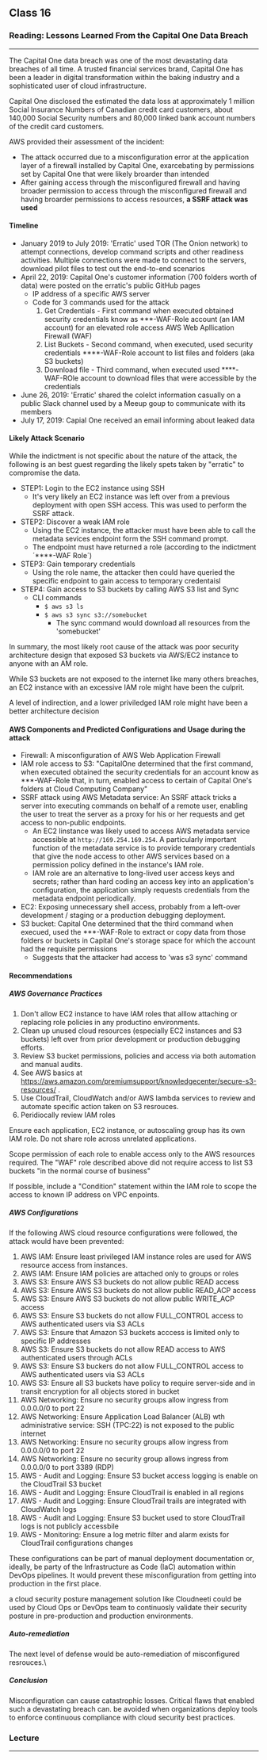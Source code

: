 ## Class 16

### Reading: Lessons Learned From the Capital One Data Breach

------

The Capital One data breach was one of the most devastating data breaches of all time. A trusted financial services brand, Capital One has been a leader in digital transformation within the baking industry and a sophisticated user of cloud infrastructure.

Capital One disclosed the estimated the data loss at approximately 1 million Social Insurance Numbers of Canadian credit card customers, about 140,000 Social Security numbers and 80,000 linked bank account numbers of the credit card customers.

AWS provided their assessment of the incident:

+ The attack occurred due to a misconfiguration error at the application layer of a firewall installed by Capital One, exarcebating by permissions set by Capital One that were likely broarder than intended
+ After gaining access through the misconfigured firewall and having broader permission to access through the misconfigured firewall and having broarder permissions to access resources, **a SSRF attack was used**

#### Timeline

+ January 2019 to July 2019: 'Erratic' used TOR (The Onion network) to attempt connections, develop command scripts and other readiness activities. Multiple connections were made to connect to the servers, download pilot files to test out the end-to-end scenarios 
+ April 22, 2019: Capital One's customer information (700 folders worth of data) were posted on the erratic's public GitHub pages
  + IP address of a specific AWS server
  + Code for 3 commands used for the attack
    1. Get Credentials - First command when executed obtained security credentials know as ***-WAF-Role account (an IAM account) for an elevated role access AWS Web Apllication Firewall (WAF)
    2. List Buckets - Second command, when executed, used security credentials ****-WAF-Role account to list files and folders (aka S3 buckets)
    3. Download file - Third command, when executed used ****-WAF-ROle account to download files that were accessible by the credentials
+ June 26, 2019: 'Erratic' shared the colelct information casually on a public Slack channel used by a Meeup goup to communicate with its members
+ July 17, 2019: Capial One received an email informing about leaked data

#### Likely Attack Scenario

While the indictment is not specific about the nature of the attack, the following is an best guest regarding the likely spets taken by "erratic" to compromise the data.

+ STEP1: Login to the EC2 instance using SSH
  + It's very likely an EC2 instance was left over from a previous deployment with open SSH access. This was used to perform the SSRF attack.
+ STEP2: Discover a weak IAM role
  + Using the EC2 instance, the attacker must have been able to call the metadata sevices endpoint form the SSH command prompt.
  + The endpoint must have returned a role (according to the indictment ´****-WAF Role´)
+ STEP3: Gain temporary credentials
  + Using the role name, the attacker then could have queried the specific endpoint to gain access to temporary credentaisl 
+ STEP4: Gain access to S3 buckets by calling AWS S3 list and Sync
  + CLI commands
    + `$ aws s3 ls`
    + `$ aws s3 sync s3://somebucket`
      + The sync command would download all resources from the 'somebucket'

In summary, the most likely root cause of the attack was poor security architecture design that exposed S3 buckets via AWS/EC2 instance to anyone with an AM role.

While S3 buckets are not exposed to the internet like many others breaches, an EC2 instance with an excessive IAM role might have been the culprit.

A level of indirection, and a lower priviledged IAM role might have been a better architecture decision

#### AWS Components and Predicted Configurations and Usage during the attack

+ Firewall: A misconfiguration of AWS Web Application Firewall
+ IAM role access to S3: "CapitalOne determined that the first command, when executed obtained the security credentials for an account know as ***-WAF-Role that, in turn, enabled access to certain of Capital One's folders at Cloud Computing Company"
+ SSRF attack using AWS Metadata service: An SSRF attack tricks a server into executing commands on behalf of a remote user, enabling the user to treat the server as a proxy for his or her requests and get access to non-public endpoints.
  + An EC2 Iinstance was likely used to access AWS metadata service accessible at `http://169.254.169.254`. A particularly important function of the metadata service is to provide temporary credentials that give the node access to other AWS services based on a permission policy defined in the instance's IAM role.
  + IAM role are an alternative to long-lived user access keys and secrets; rather than hard coding an access key into an application's configuration, the application simply requests credentials from the metadata endpoint periodically.
+ EC2: Exposing unnecessary shell access, probably from a left-over development / staging or a production debugging deployment.
+ S3 bucket: Capital One determined that the third command when execued, used the ***-WAF-Role to extract or copy data from those folders or buckets in Capital One's storage space for which the account had the requisite permissions
  + Suggests that the attacker had access to 'was s3 sync' command

#### Recommendations

##### AWS Governance Practices

1. Don't allow EC2 instance to have IAM roles that alllow attaching or replacing role policies in any productino environments.
2. Clean up unused cloud resources (especially EC2 instances and S3 buckets) left over from prior development or production debugging efforts.
3. Review S3 bucket permissions, policies and access via both automation and manual audits.
4. See AWS basics at https://aws.amazon.com/premiumsupport/knowledgecenter/secure-s3-resources/ .
5. Use CloudTrail, CloudWatch and/or AWS lambda services to review and automate specific action taken on S3 resrouces.
6. Peridiocally review IAM roles

Ensure each application, EC2 instance, or autoscaling group has its own IAM role. Do not share role across unrelated applications.

Scope permission of each role to enable access only to the AWS resources required. The "WAF" role described above did not require access to list S3 buckets "in the normal course of business"

If possible, include a "Condition" statement within the IAM role to scope the access to known IP address on VPC enpoints.

##### AWS Configurations

If the following AWS cloud resource configurations were followed, the attack would have been prevented:

1. AWS IAM: Ensure least privileged IAM instance roles are used for AWS resource access from instances.
2. AWS IAM: Ensure IAM policies are attached only to groups or roles
3. AWS S3: Ensure AWS S3 buckets do not allow public READ access
4. AWS S3: Ensure AWS S3 buckets do not allow public READ_ACP access
5. AWS S3: Ensure AWS S3 buckets do not allow public WRITE_ACP access
6. AWS S3: Ensure S3 buckets do not allow FULL_CONTROL access to AWS authenticated users via S3 ACLs
7. AWS S3: Ensure that Amazon S3 buckets acccess is limited only to specific IP addresses
8. AWS S3: Ensure S3 buckets do not allow READ access to AWS authenticated users through ACLs
9. AWS S3: Ensure S3 buckers do not allow FULL_CONTROL access to AWS authenticated users via S3 ACLs
10. AWS S3: Ensure all S3 buckets have policy to require server-side and in transit encryption for all objects stored in bucket
11. AWS Networking: Ensure no security groups allow ingress from 0.0.0.0/0 to port 22
12. AWS Networking: Ensure Application Load Balancer (ALB) wth administrative service: SSH (TPC:22) is not exposed to the public internet
13. AWS Networking: Ensure no security groups allow ingress from 0.0.0.0/0 to port 22
14. AWS Networking: Ensure no security group allows ingress from 0.0.0.0/0 to port 3389 (RDP)
15. AWS - Audit and Logging: Ensure S3 bucket access logging is enable on the CloudTrail S3 bucket
16. AWS - Audit and Logging: Ensure CloudTrail is enabled in all regions
17. AWS - Audit and Logging: Ensure CloudTrail trails are integrated with CloudWatch logs
18. AWS - Audit and Logging: Ensure S3 bucket used to store CloudTrail logs is not publicly accessbile
19. AWS - Monitoring: Ensure a log metric filter and alarm exists for CloudTrail configurations changes

These configurations can be part of manual deployment documentation or, ideally, be party of the Infrastructure as Code (IaC) automation within DevOps pipelines. It would prevent these misconfiguration from getting into production in the first place.

a cloud security posture management solution like Cloudneeti could be used by Cloud Ops or DevOps team to continuosly validate their security posture in pre-production and production environments.

##### Auto-remediation

The next level of defense would be auto-remediation of misconfigured resrouces.\

##### Conclusion

Misconfiguration can cause catastrophic losses. Critical flaws that enabled such a devastating breach can. be avoided when organizations deploy tools to enforce continuous compliance with cloud security best practices.

### Lecture

------

